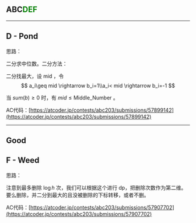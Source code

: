 ## ABC<font color=green>DEF</font>

---

## D - Pond

思路：

二分求中位数。二分方法：

二分找最大，设 mid ，令
$$
a_i\geq mid \rightarrow b_i=1\\a_i< mid \rightarrow b_i=-1
$$

当 $sum(b) \geq 0$ 时，有 $mid \leq \text{Middle\_Number}$ 。

AC代码：[https://atcoder.jp/contests/abc203/submissions/57899142](https://atcoder.jp/contests/abc203/submissions/57899142)

---

## Good

## F - Weed

思路：

注意到最多删除 $\log h$ 次，我们可以根据这个进行 dp，把删除次数作为第二维。要么删除，并二分到最大的且没被删除的下标转移，或者不删。

AC代码：[https://atcoder.jp/contests/abc203/submissions/57907702](https://atcoder.jp/contests/abc203/submissions/57907702)